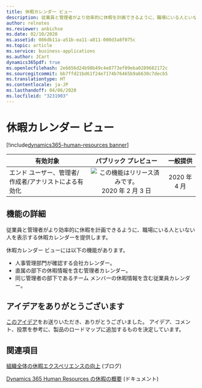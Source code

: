 ```yaml
---
title: 休暇カレンダー ビュー
description: 従業員と管理者がより効率的に休暇を計画できるように、職場にいる人といない人を表示する休暇カレンダーを提供します。
author: relnotes
ms.reviewer: anbichse
ms.date: 02/10/2020
ms.assetid: 086db11a-a51b-ea11-a811-000d3a8f075c
ms.topic: article
ms.service: business-applications
ms.author: JCart
dynamics365pdf: true
ms.openlocfilehash: 2e6656d24b98b49c4e8773ef09eba0289682172c
ms.sourcegitcommit: bb7ffd21bd61f24e7174b76465b9a6630c7decb5
ms.translationtype: HT
ms.contentlocale: ja-JP
ms.lasthandoff: 04/06/2020
ms.locfileid: "3231903"
---
```

# <a name="leave-calendar-views"></a>休暇カレンダー ビュー
[!include[dynamics365-human-resources banner](../includes/dynamics365-human-resources.md)]

| 有効対象    |  パブリック プレビュー | 一般提供 | 
| ---------- | :----------: |:----------: |
|エンド ユーザー、管理者/作成者/アナリストによる有効化|![この機能はリリース済みです。](/dynamics365-release-plan/media/green-checkmark.png "この機能はリリース済みです。") 2020 年 2 月 3 日| 2020 年 4 月|






## <a name="feature-details"></a>機能の詳細
<!--feature detail start -->
従業員と管理者がより効率的に休暇を計画できるように、職場にいる人といない人を表示する休暇カレンダーを提供します。

休暇カレンダー ビューには以下の機能があります。  

- 人事管理部門が確認する会社カレンダー。
- 直属の部下の休暇情報を含む管理者カレンダー。
- 同じ管理者の部下であるチーム メンバーの休暇情報を含む従業員カレンダー。
<!--feature detail end -->









## <a name="thank-you-for-your-idea"></a>アイデアをありがとうございます
[このアイデア](https://experience.dynamics.com/ideas/idea/?ideaid=10d58e3f-453f-e911-867a-0003ff68b621)をお送りいただき、ありがとうございました。 アイデア、コメント、投票を参考に、製品のロードマップに追加するものを決定しています。

## <a name="see-also"></a>関連項目


<!--blog start-->
[組織全体の休暇エクスペリエンスの向上](https://cloudblogs.microsoft.com/dynamics365/bdm/2020/02/06/improve-the-leave-and-absence-experience-across-the-organization/) (ブログ)
<!--blog end-->



<!--docs start-->
[Dynamics 365 Human Resources の休暇の概要](https://docs.microsoft.com/dynamics365/human-resources/hr-leave-and-absence-overview) (ドキュメント)
<!--docs end-->

